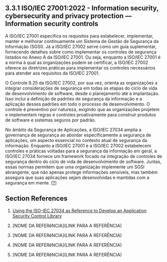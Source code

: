 ## 3.3.1 ISO/IEC 27001:2022 - Information security, cybersecurity and privacy protection — Information security controls

A ISO/IEC 27001 especifica os requisitos para estabelecer, implementar, manter e melhorar continuamente um Sistema de Gestão de Segurança da Informação (SGSI). Já a ISO/IEC 27002 serve como um guia suplementar, fornecendo detalhes sobre como implementar os controles de segurança listados no Anexo A da ISO/IEC 27001. Ou seja, enquanto a ISO/IEC 27001 é a norma à qual as organizações podem se certificar, a ISO/IEC 27002 oferece as diretrizes práticas para implementar os controles necessários para atender aos requisitos da ISO/IEC 27001.

O Controle 8.25 da ISO/IEC 27002, por sua vez, orienta as organizações a integrar considerações de segurança em todas as etapas do ciclo de vida de desenvolvimento de software, desde o planejamento até a implantação. Isso inclui a definição de padrões de segurança da informação e a aplicação desses padrões em todo o processo de desenvolvimento. O controle é preventivo por natureza, exigindo que as organizações projetem e implementem regras e controles proativamente para construir produtos de software e sistemas seguros por padrão.

No âmbito da Segurança de Aplicações, a ISO/IEC 27034 amplia a governança de segurança ao abordar especificamente a segurança de aplicações, um aspecto essencial no contexto atual de segurança da informação. Enquanto a ISO/IEC 27001 e a ISO/IEC 27002 estabelecem controles e práticas voltadas para a segurança da informação em geral, a ISO/IEC 27034 fornece um framework focado na integração de controles de segurança dentro do ciclo de vida de desenvolvimento de software. Juntas, essas normas permitem que uma organização implemente um SGSI abrangente, que não apenas protege informações sensíveis, mas também assegura que suas aplicações sejam desenvolvidas e mantidas com a segurança em mente. [[?](#ref-55)]

## Section References

1. <a name="ref-55"></a>[Using the ISO-IEC 27034 as Reference to Develop an Application Security Control Library](https://link.springer.com/chapter/10.1007/978-3-319-64218-5_46) <!-- REF-55 -->

2. <a name="ref-?"></a>[NOME DA REFERêNCIA](LINK PARA A REFERÊNCIA) <!-- REF-? -->
3. <a name="ref-?"></a>[NOME DA REFERêNCIA](LINK PARA A REFERÊNCIA) <!-- REF-? -->
4. <a name="ref-?"></a>[NOME DA REFERêNCIA](LINK PARA A REFERÊNCIA) <!-- REF-? -->
5. <a name="ref-?"></a>[NOME DA REFERêNCIA](LINK PARA A REFERÊNCIA) <!-- REF-? -->
